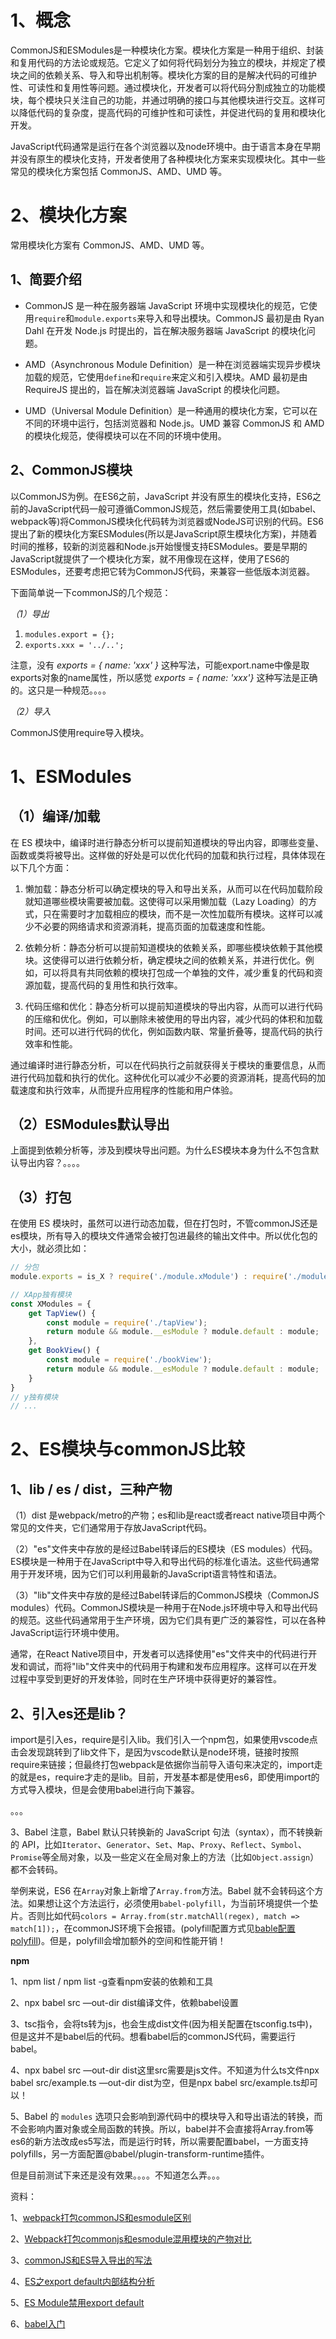 # 1、概念
CommonJS和ESModules是一种模块化方案。模块化方案是一种用于组织、封装和复用代码的方法论或规范。它定义了如何将代码划分为独立的模块，并规定了模块之间的依赖关系、导入和导出机制等。模块化方案的目的是解决代码的可维护性、可读性和复用性等问题。通过模块化，开发者可以将代码分割成独立的功能模块，每个模块只关注自己的功能，并通过明确的接口与其他模块进行交互。这样可以降低代码的复杂度，提高代码的可维护性和可读性，并促进代码的复用和模块化开发。   

JavaScript代码通常是运行在各个浏览器以及node环境中。由于语言本身在早期并没有原生的模块化支持，开发者使用了各种模块化方案来实现模块化。其中一些常见的模块化方案包括 CommonJS、AMD、UMD 等。  

# 2、模块化方案
常用模块化方案有 CommonJS、AMD、UMD 等。  

## 1、简要介绍
- CommonJS 是一种在服务器端 JavaScript 环境中实现模块化的规范，它使用`require`和`module.exports`来导入和导出模块。CommonJS 最初是由 Ryan Dahl 在开发 Node.js 时提出的，旨在解决服务器端 JavaScript 的模块化问题。   

- AMD（Asynchronous Module Definition）是一种在浏览器端实现异步模块加载的规范，它使用`define`和`require`来定义和引入模块。AMD 最初是由 RequireJS 提出的，旨在解决浏览器端 JavaScript 的模块化问题。   

- UMD（Universal Module Definition）是一种通用的模块化方案，它可以在不同的环境中运行，包括浏览器和 Node.js。UMD 兼容 CommonJS 和 AMD 的模块化规范，使得模块可以在不同的环境中使用。   

## 2、CommonJS模块
以CommonJS为例。在ES6之前，JavaScript 并没有原生的模块化支持，ES6之前的JavaScript代码一般可遵循CommonJS规范，然后需要使用工具(如babel、webpack等)将CommonJS模块化代码转为浏览器或NodeJS可识别的代码。ES6提出了新的模块化方案ESModules(所以是JavaScript原生模块化方案)，并随着时间的推移，较新的浏览器和Node.js开始慢慢支持ESModules。要是早期的JavaScript就提供了一个模块化方案，就不用像现在这样，使用了ES6的ESModules，还要考虑把它转为CommonJS代码，来兼容一些低版本浏览器。   

下面简单说一下commonJS的几个规范：  

*（1）导出*  

1. `modules.export = {};`
2. `exports.xxx = '../..';`

注意，没有 *exports = { name: 'xxx' }* 这种写法，可能export.name中像是取exports对象的name属性，所以感觉 *exports = { name: 'xxx'}* 这种写法是正确的。这只是一种规范。。。。

*（2）导入*  

CommonJS使用require导入模块。


# 1、ESModules
## （1）编译/加载
在 ES 模块中，编译时进行静态分析可以提前知道模块的导出内容，即哪些变量、函数或类将被导出。这样做的好处是可以优化代码的加载和执行过程，具体体现在以下几个方面：  

1. 懒加载：静态分析可以确定模块的导入和导出关系，从而可以在代码加载阶段就知道哪些模块需要被加载。这使得可以采用懒加载（Lazy Loading）的方式，只在需要时才加载相应的模块，而不是一次性加载所有模块。这样可以减少不必要的网络请求和资源消耗，提高页面的加载速度和性能。  
  
2. 依赖分析：静态分析可以提前知道模块的依赖关系，即哪些模块依赖于其他模块。这使得可以进行依赖分析，确定模块之间的依赖关系，并进行优化。例如，可以将具有共同依赖的模块打包成一个单独的文件，减少重复的代码和资源加载，提高代码的复用性和执行效率。  
  
3. 代码压缩和优化：静态分析可以提前知道模块的导出内容，从而可以进行代码的压缩和优化。例如，可以删除未被使用的导出内容，减少代码的体积和加载时间。还可以进行代码的优化，例如函数内联、常量折叠等，提高代码的执行效率和性能。  
  
通过编译时进行静态分析，可以在代码执行之前就获得关于模块的重要信息，从而进行代码加载和执行的优化。这种优化可以减少不必要的资源消耗，提高代码的加载速度和执行效率，从而提升应用程序的性能和用户体验。  

## （2）ESModules默认导出

上面提到依赖分析等，涉及到模块导出问题。为什么ES模块本身为什么不包含默认导出内容？。。。。

## （3）打包
在使用 ES 模块时，虽然可以进行动态加载，但在打包时，不管commonJS还是es模块，所有导入的模块文件通常会被打包进最终的输出文件中。所以优化包的大小，就必须比如：

```js
// 分包
module.exports = is_X ? require('./module.xModule') : require('./module.yModule');

// XApp独有模块
const XModules = {
    get TapView() {
        const module = require('./tapView');
        return module && module.__esModule ? module.default : module;
    },
    get BookView() {
        const module = require('./bookView');
        return module && module.__esModule ? module.default : module;
    }
}
// y独有模块
// ...
```

# 2、ES模块与commonJS比较
## 1、lib / es / dist，三种产物
（1）dist 是webpack/metro的产物；es和lib是react或者react native项目中两个常见的文件夹，它们通常用于存放JavaScript代码。 

（2）"es"文件夹中存放的是经过Babel转译后的ES模块（ES modules）代码。ES模块是一种用于在JavaScript中导入和导出代码的标准化语法。这些代码通常用于开发环境，因为它们可以利用最新的JavaScript语言特性和语法。  
  
（3）"lib"文件夹中存放的是经过Babel转译后的CommonJS模块（CommonJS modules）代码。CommonJS模块是一种用于在Node.js环境中导入和导出代码的规范。这些代码通常用于生产环境，因为它们具有更广泛的兼容性，可以在各种JavaScript运行环境中使用。  
  
通常，在React Native项目中，开发者可以选择使用"es"文件夹中的代码进行开发和调试，而将"lib"文件夹中的代码用于构建和发布应用程序。这样可以在开发过程中享受到更好的开发体验，同时在生产环境中获得更好的兼容性。

## 2、引入es还是lib？
import是引入es，require是引入lib。我们引入一个npm包，如果使用vscode点击会发现跳转到了lib文件下，是因为vscode默认是node环境，链接时按照require来链接；但最终打包webpack是依据你当前导入语句来决定的，import走的就是es，require才走的是lib。目前，开发基本都是使用es6，即使用import的方式导入模块，但是会使用babel进行向下兼容。


。。。

3、Babel
注意，Babel 默认只转换新的 JavaScript 句法（syntax），而不转换新的 API，比如`Iterator`、`Generator`、`Set`、`Map`、`Proxy`、`Reflect`、`Symbol`、`Promise`等全局对象，以及一些定义在全局对象上的方法（比如`Object.assign`）都不会转码。

举例来说，ES6 在`Array`对象上新增了`Array.from`方法。Babel 就不会转码这个方法。如果想让这个方法运行，必须使用`babel-polyfill`，为当前环境提供一个垫片。否则比如代码`colors = Array.from(str.matchAll(regex), match => match[1]);`，在commonJS环境下会报错。(polyfill配置方式见[bable配置polyfill](https://www.babeljs.cn/docs/babel-preset-env))。但是，polyfill会增加额外的空间和性能开销！

**npm**

1、npm list / npm list -g查看npm安装的依赖和工具

2、npx babel src —out-dir dist编译文件，依赖babel设置

3、tsc指令，会将ts转为js，也会生成dist文件(因为相关配置在tsconfig.ts中)，但是这并不是babel后的代码。想看babel后的commonJS代码，需要运行babel。

4、npx babel src —out-dir dist这里src需要是js文件。不知道为什么ts文件npx babel src/example.ts —out-dir dist为空，但是npx babel src/example.ts却可以！

5、Babel 的 `modules` 选项只会影响到源代码中的模块导入和导出语法的转换，而不会影响内置对象或全局函数的转换。所以，babel并不会直接将Array.from等es6的新方法改成es5写法，而是运行时转，所以需要配置babel，一方面支持polyfills，另一方面配置@babel/plugin-transform-runtime插件。

但是目前测试下来还是没有效果。。。。不知道怎么弄。。。


资料：

1、[webpack打包commonJS和esmodule区别](https://juejin.cn/post/7093428816785670152)

2、[Webpack打包commonjs和esmodule混用模块的产物对比](https://juejin.cn/post/7095194532626563109)

3、[commonJS和ES导入导出的写法](https://zhuanlan.zhihu.com/p/301326042)

4、[ES之export default内部结构分析](https://juejin.cn/post/6898995481419251720)

5、[ES Module禁用export default](https://zhuanlan.zhihu.com/p/97335917)

6、[babel入门](https://closertb.site/blog/59?cursor=Y3Vyc29yOnYyOpK5MjAyMC0wOC0xMlQxMzozNzoxOCswODowMM4oYFeQ)